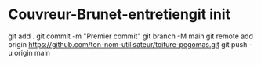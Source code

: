 # Couvreur-Brunet-entretiengit init
git add .
git commit -m "Premier commit"
git branch -M main
git remote add origin https://github.com/ton-nom-utilisateur/toiture-pegomas.git
git push -u origin main
